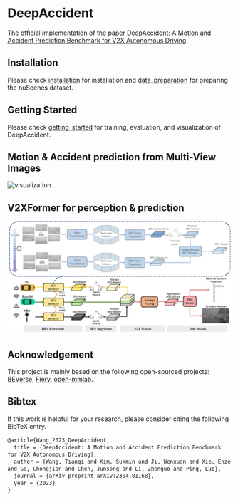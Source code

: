 # DeepAccident

The official implementation of the paper [DeepAccident: A Motion and Accident Prediction Benchmark for V2X Autonomous Driving]("https://arxiv.org/pdf/2304.01168).
 
[//]: # (## News)

[//]: # (* **2022.07.20:** We release the code and models of DeepAccident.)

[//]: # (## Model Zoo)

[//]: # (|Method | mAP      | NDS     | IoU &#40;Map&#41; | IoU &#40;Motion&#41; | VPQ | Model |)

[//]: # (|:--------:|:----------:|:---------:|:--------:|:-------------:|:-----:|:-------:|)

[//]: # (| [**DeepAccident-Tiny**]&#40;configs/bevdet/bevdet-sttiny.py&#41;       | 32.1 | 46.6 | 48.7 | 38.7 | 33.3 | [Google Drive]&#40;https://drive.google.com/file/d/1S2o8v6YFkeHMuJIpw-SWNDGySacH1xCV/view?usp=sharing&#41;)

[//]: # (| [**DeepAccident-Small**]&#40;configs/bevdet4d/bevdet4d-sttiny.py&#41; | 35.2 | 49.5 | 51.7 | 40.9 | 36.1 | [Google Drive]&#40;https://drive.google.com/file/d/1n0teAat6Qy_EeJdDfWcwm0x8FZ2wsAo9/view?usp=sharing&#41;)

## Installation
Please check [installation](docs/installation.md) for installation and [data_preparation](docs/data_preparation.md) for preparing the nuScenes dataset.

## Getting Started
Please check [getting_started](docs/getting_started.md) for training, evaluation, and visualization of DeepAccident.

## Motion & Accident prediction from Multi-View Images
![visualization](figs/First_video.gif "Task Visualization")

## V2XFormer for perception & prediction
![visualization](figs/V2XFormer.jpg "V2XFormer")

## Acknowledgement
This project is mainly based on the following open-sourced projects: [BEVerse](https://github.com/zhangyp15/BEVerse), [Fiery](https://github.com/wayveai/fiery), [open-mmlab](https://github.com/open-mmlab).

## Bibtex
If this work is helpful for your research, please consider citing the following BibTeX entry.
```
@article{Wang_2023_DeepAccident,
  title = {DeepAccident: A Motion and Accident Prediction Benchmark for V2X Autonomous Driving},
  author = {Wang, Tianqi and Kim, Sukmin and Ji, Wenxuan and Xie, Enze and Ge, Chongjian and Chen, Junsong and Li, Zhenguo and Ping, Luo},
  journal = {arXiv preprint arXiv:2304.01168},
  year = {2023}
}
```

